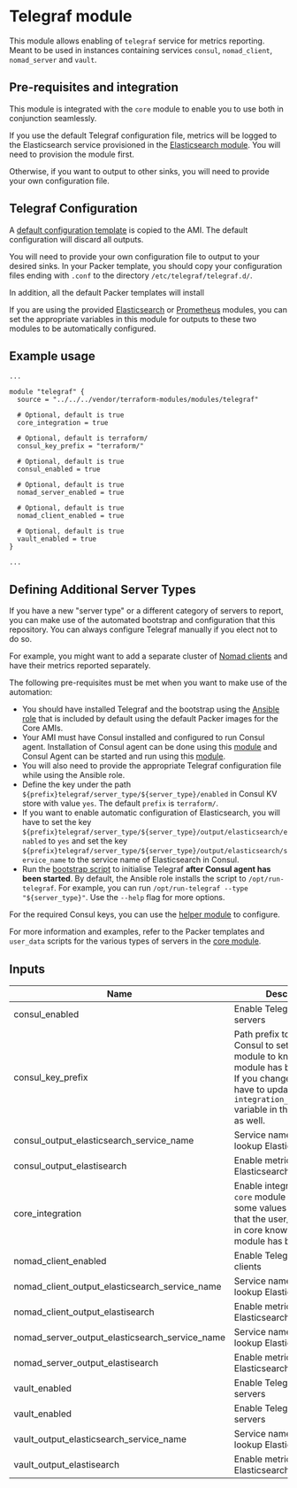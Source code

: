 # Telegraf module

This module allows enabling of `telegraf` service for metrics reporting. Meant to be used in
instances containing services `consul`, `nomad_client`, `nomad_server` and `vault`.

## Pre-requisites and integration

This module is integrated with the `core` module to enable you to use both in conjunction
seamlessly.

If you use the default Telegraf configuration file, metrics will be logged to the Elasticsearch
service provisioned in the [Elasticsearch module](../elasticsearch). You will need to provision the
module first.

Otherwise, if you want to output to other sinks, you will need to provide your own configuration
file.

## Telegraf Configuration

A [default configuration template](../../roles/telegraf/files/telegraf.conf) is copied to the AMI.
The default configuration will discard all outputs.

You will need to provide your own configuration file to output to your desired sinks. In your Packer
template, you should copy your configuration files ending with `.conf` to the directory
`/etc/telegraf/telegraf.d/`.

In addition, all the default Packer templates will install

If you are using the provided [Elasticsearch](../elasticsearch) or [Prometheus](../prometheus)
modules, you can set the appropriate variables in this module for outputs to these two modules to
be automatically configured.

## Example usage

```hcl
...

module "telegraf" {
  source = "../../../vendor/terraform-modules/modules/telegraf"

  # Optional, default is true
  core_integration = true

  # Optional, default is terraform/
  consul_key_prefix = "terraform/"

  # Optional, default is true
  consul_enabled = true

  # Optional, default is true
  nomad_server_enabled = true

  # Optional, default is true
  nomad_client_enabled = true

  # Optional, default is true
  vault_enabled = true
}

...
```

## Defining Additional Server Types

If you have a new "server type" or a different category of servers to report, you can make use of
the automated bootstrap and configuration that this repository. You can always configure Telegraf
manually if you elect not to do so.

For example, you might want to add a separate cluster of [Nomad clients](../nomad-clients)
and have their metrics reported separately.

The following pre-requisites must be met when you want to make use of the automation:

- You should have installed Telegraf and the bootstrap using the [Ansible role](../core/packer/roles/telegraf) that is included by default using the default Packer images for the Core AMIs.
- Your AMI must have Consul installed and configured to run Consul agent. Installation of Consul agent can be done using this [module](https://github.com/hashicorp/terraform-aws-consul/tree/master/modules/install-consul) and Consul Agent can be started and run using this [module](https://github.com/hashicorp/terraform-aws-consul/tree/master/modules/run-consul).
- You will also need to provide the appropriate Telegraf configuration file while using the Ansible role.
- Define the key under the path `${prefix}telegraf/server_type/${server_type}/enabled` in Consul KV store with value `yes`. The default `prefix` is `terraform/`.
- If you want to enable automatic configuration of Elasticsearch, you will have to set the key `${prefix}telegraf/server_type/${server_type}/output/elasticsearch/enabled` to `yes` and set the key `${prefix}telegraf/server_type/${server_type}/output/elasticsearch/service_name` to the service name of Elasticsearch in Consul.
- Run the [bootstrap script](../core/packer/roles/telegraf/files/run-telegraf) to initialise Telegraf **after Consul agent has been started**. By default, the Ansible role installs the script to `/opt/run-telegraf`. For example, you can run `/opt/run-telegraf --type "${server_type}"`. Use the `--help` flag for more options.

For the required Consul keys, you can use the [helper module](server_type) to configure.

For more information and examples, refer to the Packer templates and `user_data` scripts for
the various types of servers in the [core module](../core).

## Inputs

| Name | Description | Type | Default | Required |
|------|-------------|:----:|:-----:|:-----:|
| consul_enabled | Enable Telegraf for Consul servers | string | `true` | no |
| consul_key_prefix | Path prefix to the key in Consul to set for the `core` module to know that this module has         been applied. If you change this, you have to update the         `integration_consul_prefix` variable in the core module as well. | string | `terraform/` | no |
| consul_output_elasticsearch_service_name | Service name in Consul to lookup Elasticsearch URLs | string | `elasticsearch` | no |
| consul_output_elastisearch | Enable metrics output to Elasticsearch | string | `false` | no |
| core_integration | Enable integration with the `core` module by setting some values in Consul so         that the user_data scripts in core know that this module has been applied | string | `true` | no |
| nomad_client_enabled | Enable Telegraf for Nomad clients | string | `true` | no |
| nomad_client_output_elasticsearch_service_name | Service name in Consul to lookup Elasticsearch URLs | string | `elasticsearch` | no |
| nomad_client_output_elastisearch | Enable metrics output to Elasticsearch | string | `false` | no |
| nomad_server_output_elasticsearch_service_name | Service name in Consul to lookup Elasticsearch URLs | string | `elasticsearch` | no |
| nomad_server_output_elastisearch | Enable metrics output to Elasticsearch | string | `false` | no |
| vault_enabled | Enable Telegraf for Nomad servers | string | `true` | no |
| vault_enabled | Enable Telegraf for Vault servers | string | `true` | no |
| vault_output_elasticsearch_service_name | Service name in Consul to lookup Elasticsearch URLs | string | `elasticsearch` | no |
| vault_output_elastisearch | Enable metrics output to Elasticsearch | string | `false` | no |
